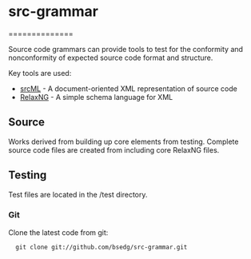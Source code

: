 # src-grammar
==============

Source code grammars can provide tools to test for the conformity and nonconformity of expected source code format and structure.  

Key tools are used:

 * [srcML](http://www.srcml.org/) - A document-oriented XML representation of source code
 * [RelaxNG](http://relaxng.org/) - A simple schema language for XML

## Source

Works derived from building up core elements from testing.  Complete source code files are created from including core RelaxNG files.  

## Testing

Test files are located in the /test directory.  

### Git

Clone the latest code from git:

      git clone git://github.com/bsedg/src-grammar.git 
